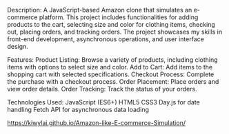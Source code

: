 Description:
A JavaScript-based Amazon clone that simulates an e-commerce platform. This project includes functionalities for adding products to the cart, selecting size and color for clothing items, checking out, placing orders, and tracking orders. The project showcases my skills in front-end development, asynchronous operations, and user interface design.

Features:
Product Listing: Browse a variety of products, including clothing items with options to select size and color.
Add to Cart: Add items to the shopping cart with selected specifications.
Checkout Process: Complete the purchase with a checkout process.
Order Placement: Place orders and view order details.
Order Tracking: Track the status of your orders.

Technologies Used:
JavaScript (ES6+)
HTML5
CSS3
Day.js for date handling
Fetch API for asynchronous data loading

https://kiwylai.github.io/Amazon-like-E-commerce-Simulation/
